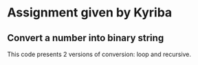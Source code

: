  
# Assignment given by Kyriba

## Convert a number into binary string

This code presents 2 versions of conversion: loop and recursive.
